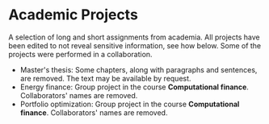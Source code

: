 # Academic Projects
A selection of long and short assignments from academia. All projects have been edited to not reveal sensitive information, see how below. Some of the projects were performed in a collaboration. 

- Master's thesis: Some chapters, along with paragraphs and sentences, are removed. The text may be available by request.
- Energy finance: Group project in the course **Computational finance**. Collaborators' names are removed.
- Portfolio optimization: Group project in the course **Computational finance**. Collaborators' names are removed.
